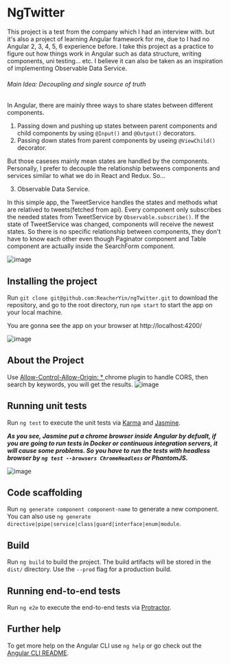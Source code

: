 # NgTwitter

This project is a test from the company which I had an interview with. but it's also a project of learning Angular framework for me, due to I had no Angular 2, 3, 4, 5, 6 experience before. I take this project as a practice to figure out how things work in Angular such as data structure, writing components, uni testing... etc. I believe it can also be taken as an inspiration of implementing Observable Data Service.

###### Main Idea: Decoupling and single source of truth
In Angular, there are mainly three ways to share states between different components. 

1. Passing down and pushing up states between parent components and child components by using `@Input()` and `@Output()` decorators.
2. Passing down states from parent components by useing `@ViewChild()` decorator.

But those caseses mainly mean states are handled by the components. Personally, I prefer to decouple the relationship betweens components and services similar to what we do in React and Redux. So...

3. Observable Data Service. 

In this simple app, the TweetService handles the states and methods what are relatived to tweets(fetched from api). Every component only subscribes the needed states from TweetService by `Observable.subscribe()`. If the state of TweetService was changed, components will receive the newest states. So there is no specific relationship between components, they don't have to know each other even though Paginator component and Table component are actually inside the SearchForm component.


![image](https://github.com/ReacherYin/ngTwitter/blob/master/app_structure.png)

## Installing the project
Run `git clone git@github.com:ReacherYin/ngTwitter.git` to download the repository, and go to the root directory, run `npm start` to start the app on your local machine.

You are gonna see the app on your browser at http://localhost:4200/

![image](https://github.com/ReacherYin/ngTwitter/blob/master/FireShot%20Capture%20006%20-%20NgTwitter%20-%20http___localhost_4200_hashtag_search.jpg)

## About the Project
Use [Allow-Control-Allow-Origin: * ](https://chrome.google.com/webstore/detail/allow-control-allow-origi/nlfbmbojpeacfghkpbjhddihlkkiljbi?utm_source=chrome-ntp-icon) chrome plugin to handle CORS, then search by keywords, you will get the results.
![image](https://github.com/ReacherYin/ngTwitter/blob/master/FireShot%20Capture%20005%20-%20NgTwitter%20-%20http___localhost_4200_hashtag_search.jpg)

## Running unit tests

Run `ng test` to execute the unit tests via [Karma](https://karma-runner.github.io) and [Jasmine](https://jasmine.github.io/index.html).

***As you see, Jasmine put a chrome browser inside Angular by defualt, if you are going to run tests in Docker or continuous integration servers, it will cause some problems. So you have to run the tests with headless browser by `ng test --browsers ChromeHeadless` or PhantomJS.***

![image](https://github.com/ReacherYin/ngTwitter/blob/master/jasmine.png)

## Code scaffolding

Run `ng generate component component-name` to generate a new component. You can also use `ng generate directive|pipe|service|class|guard|interface|enum|module`.

## Build

Run `ng build` to build the project. The build artifacts will be stored in the `dist/` directory. Use the `--prod` flag for a production build.


## Running end-to-end tests

Run `ng e2e` to execute the end-to-end tests via [Protractor](http://www.protractortest.org/).

## Further help

To get more help on the Angular CLI use `ng help` or go check out the [Angular CLI README](https://github.com/angular/angular-cli/blob/master/README.md).
 
